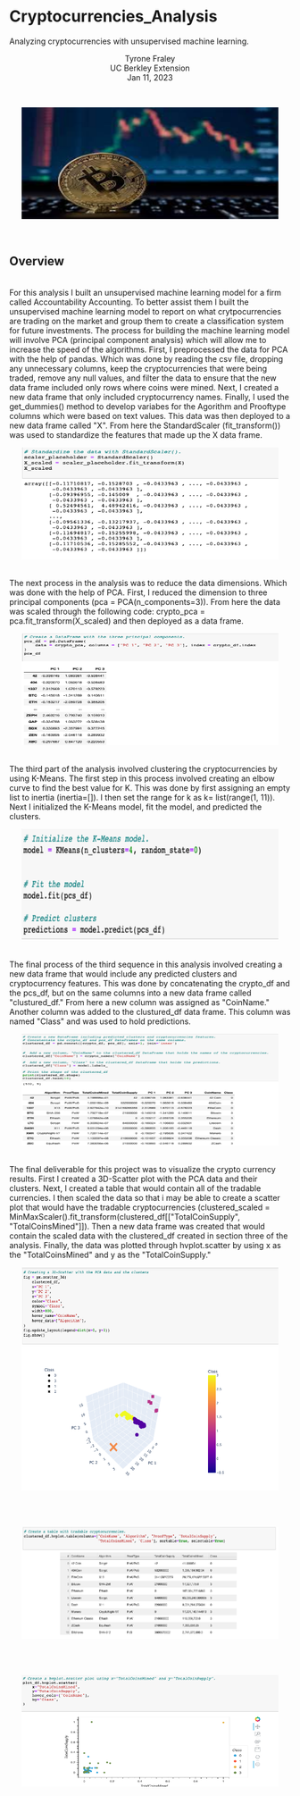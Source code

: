 # Cryptocurrencies_Analysis
Analyzing cryptocurrencies with unsupervised machine learning.
<br/>
<p align="center">Tyrone Fraley<br/>
UC Berkley Extension<br/>
Jan 11, 2023<br/>
<p/>
<br/>
<p align="center">
  <img width="460" height="200" src="Images/Crypto.jpeg">
</p>
<br/>

## Overview

<br/>
For this analysis I built an unsupervised machine learning model for a firm called Accountability Accounting. To better assist them I built the unsupervised machine learning model to report on what crytpocurrencies are trading on the market and group them to create a classification system for future investments.
The process for building the machine learning model will involve PCA (principal component analysis) which will allow me to increase the speed of the algorithms. First, I preprocessed the data for PCA with the help of pandas. Which was done by reading the csv file, dropping any unnecessary columns, keep the cryptocurrencies that were being traded, remove any null values, and filter the data to ensure that the new data frame included only rows where coins were mined. Next, I created a new data frame that only included cryptocurrency names. Finally, I used the get_dummies() method to develop variabes for the Agorithm and Prooftype columns which were based on text values. This data was then deployed to a new data frame called "X". From here the StandardScaler (fit_transform()) was used to standardize the features that made up the X data frame.
<br/>
<p align="center">
  <img width="460" height="200" src="Images/standardized_data.png">
</p>
<br/>
The next process in the analysis was to reduce the data dimensions. Which was done with the help of PCA. First, I reduced the dimension to three principal components (pca = PCA(n_components=3)). From here the data was scaled through the following code: crypto_pca = pca.fit_transform(X_scaled) and then deployed as a data frame. 
<br/>
<p align="center">
  <img width="460" height="200" src="Images/pcaDF.png">
</p>
<br/>
The third part of the analysis involved clustering the cryptocurrencies by using K-Means. The first step in this process involved creating an elbow curve to find the best value for K. This was done by first assigning an empty list to inertia (inertia=[]). I then set the range for k as k= list(range(1, 11)). Next I initialized the K-Means model, fit the model, and predicted the clusters. 
<br/>
<p align="center">
  <img width="460" height="200" src="Images/K-Means.png">
</p>
<br/>
The final process of the third sequence in this analysis involved creating a new data frame that would include any predicted clusters and cryptocurrency features. This was done by concatenating the crypto_df and the pcs_df, but on the same columns into a new data frame called "clustured_df." From here a new column was assigned as "CoinName." Another column was added to the clustured_df data frame. This column was named "Class" and was used to hold predictions.

<br/>
<p align="center">
  <img width="460" height="200" src="Images/clustured_df.png">
</p>
<br/>
The final deliverable for this project was to visualize the crypto currency results. First I created a 3D-Scatter plot with the PCA data and their clusters. Next, I created a table that would contain all of the tradable currencies. I then scaled the data so that i may be able to create a scatter plot that would have the tradable cryptocurrencies (clustered_scaled = MinMaxScaler().fit_transform(clustered_df[["TotalCoinSupply", "TotalCoinsMined"]]). Then a new data frame was created that would contain the scaled data with the clustered_df created in section three of the analysis. Finally, the data was plotted through hvplot.scatter by using x as the "TotalCoinsMined" and y as the "TotalCoinSupply."

<br/>
<p align="center">
  <img width="460" height="400" src="Images/3D.png">
</p>
<br/>
<br/>
<p align="center">
  <img width="460" height="200" src="Images/TradeableTable.png">
</p>
<br/>
<br/>
<p align="center">
  <img width="460" height="200" src="Images/hvplot.png">
</p>
<br/>
